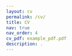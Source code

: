 ```yaml
---
layout: cv
permalink: /cv/
title: CV
nav: true
nav_order: 4
cv_pdf: example_pdf.pdf
description: .
---
```

